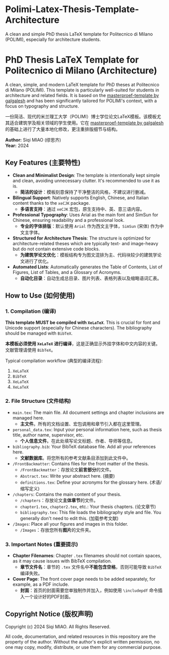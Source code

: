 # Polimi-Latex-Thesis-Template-Architecture
A clean and simple PhD thesis LaTeX template for Politecnico di Milano (POLIMI), especially for architecture students.
# PhD Thesis LaTeX Template for Politecnico di Milano (Architecture)

A clean, simple, and modern LaTeX template for PhD theses at Politecnico di Milano (POLIMI). This template is particularly well-suited for students in architecture and related fields. It is based on the [masterproef-template by galgalesh](https://github.com/galgalesh/masterproef-template) and has been significantly tailored for POLIMI's context, with a focus on typography and structure.

一份简洁、现代的米兰理工大学（POLIMI）博士学位论文LaTeX模板。该模板尤其适合建筑学及相关领域的学生使用。它在 [masterproef-template by galgalesh](https://github.com/galgalesh/masterproef-template) 的基础上进行了大量本地化修改，更注重排版细节与结构。

**Author:** Siqi MIAO (缪思齐)  
**Year:** 2024

## Key Features (主要特性)

  * **Clean and Minimalist Design**: The template is intentionally kept simple and clean, avoiding unnecessary clutter. It's recommended to use it as is.
      * **简洁的设计**：模板刻意保持了干净整洁的风格，不建议进行删减。
  * **Bilingual Support**: Natively supports English, Chinese, and Italian content thanks to the `xeCJK` package.
      * **多语言支持**：通过 `xeCJK` 宏包，原生支持中、英、意三语内容。
  * **Professional Typography**: Uses Arial as the main font and SimSun for Chinese, ensuring readability and a professional look.
      * **专业的字体排版**：默认使用 `Arial` 作为西文主字体，`SimSun` (宋体) 作为中文主字体。
  * **Structured for Architecture Thesis**: The structure is optimized for architecture-related theses which are typically text- and image-heavy but do not contain extensive code blocks.
      * **为建筑学论文优化**：模板结构专为图文混排为主、代码块较少的建筑学论文进行了优化。
  * **Automated Lists**: Automatically generates the Table of Contents, List of Figures, List of Tables, and a Glossary of Acronyms.
      * **自动化目录**：自动生成总目录、图片列表、表格列表以及缩略语词汇表。

## How to Use (如何使用)

### 1\. Compilation (编译)

**This template MUST be compiled with `XeLaTeX`**. This is crucial for font and Unicode support (especially for Chinese characters). The bibliography should be managed with `BibTeX`.

**本模板必须使用 `XeLaTeX` 进行编译**，这是正确显示外挂字体和中文内容的关键。文献管理请使用 `BibTeX`。

Typical compilation workflow (典型的编译流程):

1.  `XeLaTeX`
2.  `BibTeX`
3.  `XeLaTeX`
4.  `XeLaTeX`

### 2\. File Structure (文件结构)

  * `main.tex`: The main file. All document settings and chapter inclusions are managed here.
      * **主文件**。所有的文档设置、宏包调用和章节引入都在这里管理。
  * `personal_data.tex`: Input your personal information here, such as thesis title, author name, supervisor, etc.
      * **个人信息文件**。在此处填写论文标题、作者、导师等信息。
  * `bibliography.bib`: Your BibTeX database file. Add all your references here.
      * **文献数据库**。将您所有的参考文献条目添加到此文件中。
  * `/FrontBackmatter`: Contains files for the front matter of the thesis.
      * `/FrontBackmatter`：存放论文**前言部分**的文件。
      * `Abstract.tex`: Write your abstract here. (摘要)
      * `definitions.tex`: Define your acronyms for the glossary here. (术语/缩写定义)
  * `/chapters`: Contains the main content of your thesis.
      * `/chapters`：存放论文**主体章节**的文件。
      * `chapter1.tex`, `chapter2.tex`, etc.: Your thesis chapters. (论文章节)
      * `bibliography.tex`: This file loads the bibliography style and file. You generally don't need to edit this. (加载参考文献)
  * `/Images`: Place all your figures and images in this folder.
      * `/Images`：存放您所有**图片**的文件夹。

### 3\. Important Notes (重要提示)

  * **Chapter Filenames**: Chapter `.tex` filenames should not contain spaces, as it may cause issues with BibTeX compilation.
      * **章节文件名**：章节的 `.tex` 文件名中**不能包含空格**，否则可能导致 `BibTeX` 编译失败。
  * **Cover Page**: The front cover page needs to be added separately, for example, as a PDF include.
      * **封面**：首页的封面需要您单独制作并加入，例如使用 `\includepdf` 命令插入一个设计好的PDF封面。

## Copyright Notice (版权声明)

Copyright (c) 2024 Siqi MIAO. All Rights Reserved.

All code, documentation, and related resources in this repository are the property of the author. Without the author's explicit written permission, no one may copy, modify, distribute, or use them for any commercial purpose.
